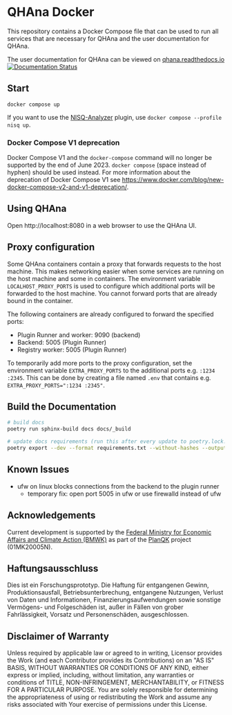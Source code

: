 # QHAna Docker

This repository contains a Docker Compose file that can be used to run all services that are necessary for QHAna and the user documentation for QHAna.

The user documentation for QHAna can be viewed on [qhana.readthedocs.io](https://qhana.readthedocs.io) [![Documentation Status](https://readthedocs.org/projects/qhana/badge/?version=latest)](https://qhana.readthedocs.io/en/latest/?badge=latest)


## Start

`docker compose up`

If you want to use the [NISQ-Analyzer](https://github.com/UST-QuAntiL/nisq-analyzer) plugin, use `docker compose --profile nisq up`.

### Docker Compose V1 deprecation

Docker Compose V1 and the `docker-compose` command will no longer be supported by the end of June 2023.
`docker compose` (space instead of hyphen) should be used instead.
For more information about the deprecation of Docker Compose V1 see <https://www.docker.com/blog/new-docker-compose-v2-and-v1-deprecation/>.

## Using QHAna

Open http://localhost:8080 in a web browser to use the QHAna UI.


## Proxy configuration

Some QHAna containers contain a proxy that forwards requests to the host machine.
This makes networking easier when some services are running on the host machine and some in containers.
The environment variable `LOCALHOST_PROXY_PORTS` is used to configure which additional ports will be forwarded to the host machine.
You cannot forward ports that are already bound in the container.

The following containers are already configured to forward the specified ports:
- Plugin Runner and worker: 9090 (backend)
- Backend: 5005 (Plugin Runner)
- Registry worker: 5005 (Plugin Runner)

To temporarily add more ports to the proxy configuration, set the environment variable `EXTRA_PROXY_PORTS` to the additional ports e.g. `:1234 :2345`.
This can be done by creating a file named `.env` that contains e.g. `EXTRA_PROXY_PORTS=":1234 :2345"`.


## Build the Documentation

```bash
# build docs
poetry run sphinx-build docs docs/_build

# update docs requirements (run this after every update to poetry.lock!)
poetry export --dev --format requirements.txt --without-hashes --output "./docs/requirements.txt"
```


## Known Issues

- ufw on linux blocks connections from the backend to the plugin runner
   - temporary fix: open port 5005 in ufw or use firewalld instead of ufw


## Acknowledgements

Current development is supported by the [Federal Ministry for Economic Affairs and Climate Action (BMWK)] as part of the [PlanQK] project (01MK20005N).

   [Federal Ministry for Economic Affairs and Climate Action (BMWK)]: https://www.bmwk.de/EN
   [PlanQK]: https://planqk.de

## Haftungsausschluss

Dies ist ein Forschungsprototyp. Die Haftung für entgangenen Gewinn, Produktionsausfall, Betriebsunterbrechung,
entgangene Nutzungen, Verlust von Daten und Informationen, Finanzierungsaufwendungen sowie sonstige Vermögens- und
Folgeschäden ist, außer in Fällen von grober Fahrlässigkeit, Vorsatz und Personenschäden, ausgeschlossen.

## Disclaimer of Warranty

Unless required by applicable law or agreed to in writing, Licensor provides the Work (and each Contributor provides its
Contributions) on an "AS IS" BASIS, WITHOUT WARRANTIES OR CONDITIONS OF ANY KIND, either express or implied, including,
without limitation, any warranties or conditions of TITLE, NON-INFRINGEMENT, MERCHANTABILITY, or FITNESS FOR A
PARTICULAR PURPOSE. You are solely responsible for determining the appropriateness of using or redistributing the Work
and assume any risks associated with Your exercise of permissions under this License.

